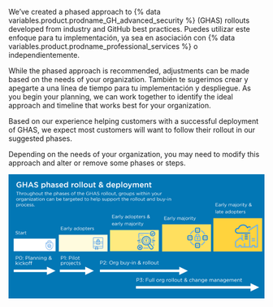 We’ve created a phased approach to {% data variables.product.prodname_GH_advanced_security %} (GHAS) rollouts developed from industry and GitHub best practices. Puedes utilizar este enfoque para tu implementación, ya sea en asociación con {% data variables.product.prodname_professional_services %} o independientemente.

While the phased approach is recommended, adjustments can be made based on the needs of your organization. También te sugerimos crear y apegarte a una línea de tiempo para tu implementación y despliegue. As you begin your planning, we can work together to identify the ideal approach and timeline that works best for your organization.

Based on our experience helping customers with a successful deployment of GHAS, we expect most customers will want to follow their rollout in our suggested phases.

Depending on the needs of your organization, you may need to modify this approach and alter or remove some phases or steps.

![Diagrama que muestra las tres fases de implementación y despliegue de la Seguridad Avanzada de GitHub, incluyendo la Fase 0: Planeación & Inicio, Fase 1: Proyectos piloto, Fase 2: Participación organizacional e implementación para los primeros participantes y Fase 3: Implementación organizacional completa & administración de cambios](/assets/images/enterprise/security/advanced-security-phased-approach-diagram.png)
